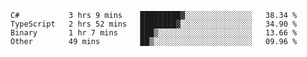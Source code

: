 <!--START_SECTION:waka-->

```text
C#           3 hrs 9 mins    █████████▓░░░░░░░░░░░░░░░   38.34 %
TypeScript   2 hrs 52 mins   ████████▓░░░░░░░░░░░░░░░░   34.90 %
Binary       1 hr 7 mins     ███▒░░░░░░░░░░░░░░░░░░░░░   13.66 %
Other        49 mins         ██▒░░░░░░░░░░░░░░░░░░░░░░   09.96 %
```

<!--END_SECTION:waka-->
